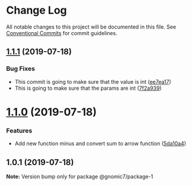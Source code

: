 # Change Log

All notable changes to this project will be documented in this file.
See [Conventional Commits](https://conventionalcommits.org) for commit guidelines.

## [1.1.1](https://github.com/gnomic7/lerna-versioning/compare/@gnomic7/package-1@1.1.0...@gnomic7/package-1@1.1.1) (2019-07-18)


### Bug Fixes

* This commit is going to make sure that the value is int ([ee7ea17](https://github.com/gnomic7/lerna-versioning/commit/ee7ea17))
* This is going to make sure that the params are int ([7f2a939](https://github.com/gnomic7/lerna-versioning/commit/7f2a939))





# [1.1.0](https://github.com/gnomic7/lerna-versioning/compare/@gnomic7/package-1@1.0.1...@gnomic7/package-1@1.1.0) (2019-07-18)


### Features

* Add new function minus and convert sum to arrow function ([5da10a4](https://github.com/gnomic7/lerna-versioning/commit/5da10a4))





## 1.0.1 (2019-07-18)

**Note:** Version bump only for package @gnomic7/package-1
